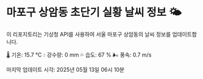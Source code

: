 
# 마포구 상암동 초단기 실황 날씨 정보 🌤️

이 리포지토리는 기상청 API를 사용하여 서울 마포구 상암동의 날씨 정보를 업데이트합니다. 

🌡️ 기온: 15.7 ℃
💧 강수량: 0 mm
💦 습도: 67 %
🌬️ 풍속: 0.7 m/s

마지막 업데이트 시각: 2025년 05월 13일 06시 10분    
